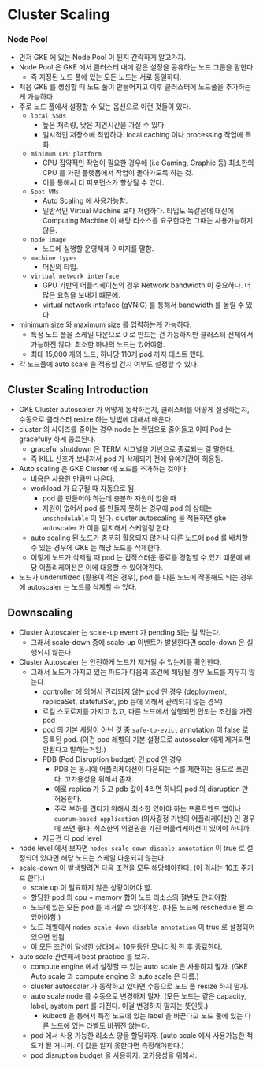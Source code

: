 # Cluster Scaling

### Node Pool

- 먼저 GKE 에 있는 Node Pool 이 뭔지 간략하게 알고가자.
- Node Pool 은 GKE 에서 클러스터 내에 같은 설정을 공유하는 노드 그룹을 말한다.
  - 즉 지정된 노드 풀에 있는 모든 노드는 서로 동일하다. 
- 처음 GKE 를 생성할 때 노드 풀이 만들어지고 이후 클러스터에 노드풀을 추가하는게 가능하다. 
- 주로 노드 풀에서 설정할 수 있는 옵션으로 이런 것들이 있다. 
  - `local SSDs`
    - 높은 처리량, 낮은 지연시간을 가질 수 있다. 
    - 일시적인 저장소에 적합하다. local caching 이나 processing 작업에 특화. 
  - `minimum CPU platform`
    - CPU 집약적인 작업이 필요한 경우에 (i.e Gaming, Graphic 등) 최소한의 CPU 를 가진 플랫폼에서 작업이 돌아가도록 하는 것. 
    - 이를 통해서 더 퍼포먼스가 향상될 수 있다. 
  - `Spot VMs`
    - Auto Scaling 에 사용가능함. 
    - 일반적인 Virtual Machine 보다 저렴하다. 타입도 똑같은데 대신에 Computing Machine 이 해당 리소스를 요구한다면 그때는 사용가능하지 않음.
  - `node image`
    - 노드에 실행할 운영체제 이미지를 말함.
  - `machine types`
    - 머신의 타입. 
  - `virtual network interface`
    - GPU 기반의 어플리케이션의 경우 Network bandwidth 이 중요하다. 더 많은 요청을 보내기 떄문에. 
    - virtual network inteface (gVNIC) 를 통해서 bandwidth 를 올릴 수 있다.
- minimum size 와 maximum size 를 입력하는게 가능하다.
  - 특정 노드 풀을 스케일 다운으로 0 로 만드는 건 가능하지만 클러스터 전체에서 가능하진 않다. 최소한 하나의 노드는 있어야함.
  - 최대 15,000 개의 노드, 하나당 110개 pod 까지 테스트 했다.
- 각 노드풀에 auto scale 을 적용할 건지 여부도 설정할 수 있다.
    
## Cluster Scaling Introduction 

- GKE Cluster autoscaler 가 어떻게 동작하는지, 클러스터를 어떻게 설정하는지, 수동으로 클러스터 resize 하는 방법에 대해서 배운다.
- cluster 의 사이즈를 줄이는 경우 node 는 랜덤으로 줄어들고 이때 Pod 는 gracefully 하게 종료된다. 
  - graceful shutdown 은 TERM 시그널을 기반으로 종료되는 걸 말한다. 
  - 즉 KILL 신호가 보내져서 pod 가 삭제되기 전에 유예기간이 허용됨.
- Auto scaling 은 GKE Cluster 에 노드를 추가하는 것이다. 
  - 비용은 사용한 만큼만 나온다. 
  - workload 가 요구될 때 자동으로 됨. 
    - pod 를 만들어야 하는데 충분하 자원이 없을 때
    - 자원이 없어서 pod 를 만들지 못하는 경우에 pod 의 상태는 `unschedulable` 이 된다. cluster autoscaling 을 적용하면 gke autoscaler 가 이를 탐지해서 스케일링 한다.   
  - auto scaling 된 노드가 충분히 활용되지 않거나 다른 노드에 pod 를 배치할 수 있는 경우에 GKE 는 해당 노드를 삭제한다.
  - 이렇게 노드가 삭제될 때 pod 는 갑작스러운 종료를 경험할 수 있기 떄문에 해당 어플리케이션은 이에 대응할 수 있어야한다.  
- 노드가 underutlized (활용이 적은 경우), pod 를 다른 노드에 작동해도 되는 경우에 autoscaler 는 노드를 삭제할 수 있다. 
 
## Downscaling 

- Cluster Autoscaler 는 scale-up event 가 pending 되는 걸 막는다.
  - 그래서 scale-down 중에 scale-up 이벤트가 발생한다면 scale-down 은 실행되지 않는다.
- Cluster Autoscaler 는 안전하게 노드가 제거될 수 있는지를 확인한다. 
  - 그래서 노드가 가지고 있는 파드가 다음의 조건에 해당될 경우 노드를 지우지 않는다.
    - controller 에 의해서 관리되지 않는 pod 인 경우 (deployment, replicaSet, statefulSet, job 등에 의해서 관리되지 않는 경우)
    - 로컬 스토로지를 가지고 있고, 다른 노드에서 실행되면 안되는 조건을 가진 pod 
    - pod 의 기본 세팅이 아닌 것 중 `safe-to-evict` annotation 이 false 로 등록된 pod. (이건 pod 레벨의 기본 설정으로 autoscaler 에게 제거되면 안된다고 말하는거임.)
    - PDB (Pod Disruption budget) 인 pod 인 경우. 
      - PDB 는 동시에 어플리케이션이 다운되는 수를 제한하는 용도로 쓰인다. 고가용성을 위해서 존재.
      - 예로 replica 가 5 고 pdb 값이 4라면 하나의 pod 의 disruption 만 허용한다.
      - 주로 부하를 견디기 위해서 최소한 있어야 하는 프론트엔드 앱이나 `quorum-based application` (의사결정 기반의 어플리케이션) 인 경우에 쓰면 좋다. 최소한의 의결권을 가진 어플리케이션이 있어야 하니까.
    - 지금껀 다 pod level 
- node level 에서 보자면 `nodes scale down disable annotation` 이 true 로 설정되어 있다면 해당 노드는 스케일 다운되지 않는다.
- scale-down 이 발생할려면 다음 조건을 모두 해당해야한다. (이 검사는 10초 주기로 한다.)
  - scale up 이 필요하지 않은 상황이어야 함.  
  - 할당한 pod 의 cpu + memory 합이 노드 리소스의 절반도 안되야함.
  - 노드에 있는 모든 pod 를 제거할 수 있어야함. (다른 노드에 reschedule 될 수 있어야함.)
  - 노드 레벨에서 `nodes scale down disable annotation` 이 true 로 설정되어 있으면 안됨. 
  - 이 모든 조건이 달성한 상태에서 10분동안 모니터링 한 후 종료한다. 
- auto scale 관련해서 best practice 를 보자. 
  - compute engine 에서 설정할 수 있는 auto scale 은 사용하지 말자. (GKE Auto scale 과 compute engine 의 auto scale 은 다름.)
  - cluster autoscaler 가 동작하고 있다면 수동으로 노드 풀 resize 하지 말자.
  - auto scale node 를 수동으로 변경하지 말자. (모든 노드는 같은 capacity, label, system part 를 가진다. 이걸 변경하지 말자는 뜻인듯.)
    - kubectl 을 통해서 특정 노드에 있는 label 을 바꾼다고 노드 풀에 있는 다른 노드에 있는 라벨도 바뀌진 않는다.
  - pod 에서 사용 가능한 리소스 양을 할당하자. (auto scale 에서 사용가능한 척도가 될 거니까. 이 값을 알지 못한다면 측정해야한다.)
  - pod disruption budget 을 사용하자. 고가용성을 위해서. 
    